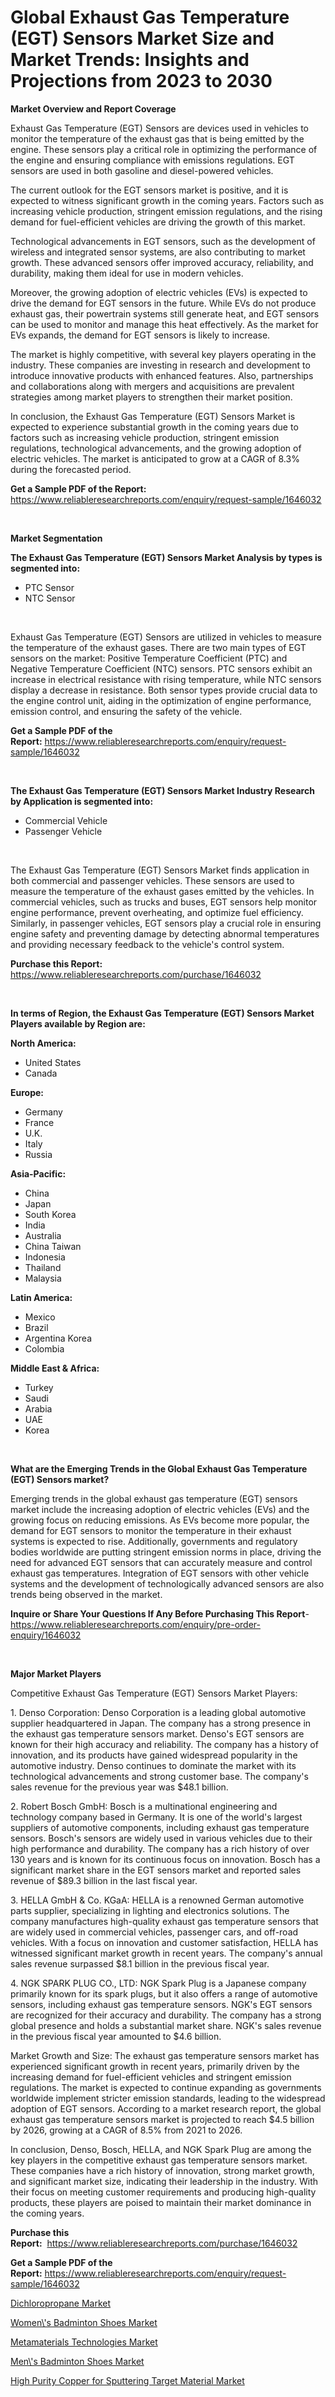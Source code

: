 <p><h1>Global Exhaust Gas Temperature (EGT) Sensors Market Size and Market Trends: Insights and Projections from 2023 to 2030</h1></p><p><strong>Market Overview and Report Coverage</strong></p>
<p><p>Exhaust Gas Temperature (EGT) Sensors are devices used in vehicles to monitor the temperature of the exhaust gas that is being emitted by the engine. These sensors play a critical role in optimizing the performance of the engine and ensuring compliance with emissions regulations. EGT sensors are used in both gasoline and diesel-powered vehicles.</p><p>The current outlook for the EGT sensors market is positive, and it is expected to witness significant growth in the coming years. Factors such as increasing vehicle production, stringent emission regulations, and the rising demand for fuel-efficient vehicles are driving the growth of this market.</p><p>Technological advancements in EGT sensors, such as the development of wireless and integrated sensor systems, are also contributing to market growth. These advanced sensors offer improved accuracy, reliability, and durability, making them ideal for use in modern vehicles.</p><p>Moreover, the growing adoption of electric vehicles (EVs) is expected to drive the demand for EGT sensors in the future. While EVs do not produce exhaust gas, their powertrain systems still generate heat, and EGT sensors can be used to monitor and manage this heat effectively. As the market for EVs expands, the demand for EGT sensors is likely to increase.</p><p>The market is highly competitive, with several key players operating in the industry. These companies are investing in research and development to introduce innovative products with enhanced features. Also, partnerships and collaborations along with mergers and acquisitions are prevalent strategies among market players to strengthen their market position.</p><p>In conclusion, the Exhaust Gas Temperature (EGT) Sensors Market is expected to experience substantial growth in the coming years due to factors such as increasing vehicle production, stringent emission regulations, technological advancements, and the growing adoption of electric vehicles. The market is anticipated to grow at a CAGR of 8.3% during the forecasted period.</p></p>
<p><strong>Get a Sample PDF of the Report:</strong> <a href="https://www.reliableresearchreports.com/enquiry/request-sample/1646032">https://www.reliableresearchreports.com/enquiry/request-sample/1646032</a></p>
<p>&nbsp;</p>
<p><strong>Market Segmentation</strong></p>
<p><strong>The Exhaust Gas Temperature (EGT) Sensors Market Analysis by types is segmented into:</strong></p>
<p><ul><li>PTC Sensor</li><li>NTC Sensor</li></ul></p>
<p>&nbsp;</p>
<p><p>Exhaust Gas Temperature (EGT) Sensors are utilized in vehicles to measure the temperature of the exhaust gases. There are two main types of EGT sensors on the market: Positive Temperature Coefficient (PTC) and Negative Temperature Coefficient (NTC) sensors. PTC sensors exhibit an increase in electrical resistance with rising temperature, while NTC sensors display a decrease in resistance. Both sensor types provide crucial data to the engine control unit, aiding in the optimization of engine performance, emission control, and ensuring the safety of the vehicle.</p></p>
<p><strong>Get a Sample PDF of the Report:</strong>&nbsp;<a href="https://www.reliableresearchreports.com/enquiry/request-sample/1646032">https://www.reliableresearchreports.com/enquiry/request-sample/1646032</a></p>
<p>&nbsp;</p>
<p><strong>The Exhaust Gas Temperature (EGT) Sensors Market Industry Research by Application is segmented into:</strong></p>
<p><ul><li>Commercial Vehicle</li><li>Passenger Vehicle</li></ul></p>
<p>&nbsp;</p>
<p><p>The Exhaust Gas Temperature (EGT) Sensors Market finds application in both commercial and passenger vehicles. These sensors are used to measure the temperature of the exhaust gases emitted by the vehicles. In commercial vehicles, such as trucks and buses, EGT sensors help monitor engine performance, prevent overheating, and optimize fuel efficiency. Similarly, in passenger vehicles, EGT sensors play a crucial role in ensuring engine safety and preventing damage by detecting abnormal temperatures and providing necessary feedback to the vehicle's control system.</p></p>
<p><strong>Purchase this Report:</strong>&nbsp; <a href="https://www.reliableresearchreports.com/purchase/1646032">https://www.reliableresearchreports.com/purchase/1646032</a></p>
<p>&nbsp;</p>
<p><strong>In terms of Region, the Exhaust Gas Temperature (EGT) Sensors Market Players available by Region are:</strong></p>
<p>
    <p> <strong> North America: </strong>
        <ul>
            <li>United States</li>
            <li>Canada</li>
        </ul>
        </p> 
    <p> <strong> Europe: </strong>
        <ul>
            <li>Germany</li>
            <li>France</li>
            <li>U.K.</li>
            <li>Italy</li>
            <li>Russia</li>
        </ul>
        </p> 
    <p> <strong> Asia-Pacific: </strong>
        <ul>
            <li>China</li>
            <li>Japan</li>
            <li>South Korea</li>
            <li>India</li>
            <li>Australia</li>
            <li>China Taiwan</li>
            <li>Indonesia</li>
            <li>Thailand</li>
            <li>Malaysia</li>
        </ul>
        </p> 
    <p> <strong> Latin America: </strong>
        <ul>
            <li>Mexico</li>
            <li>Brazil</li>
            <li>Argentina Korea</li>
            <li>Colombia</li>
        </ul>
        </p> 
    <p> <strong> Middle East & Africa: </strong>
        <ul>
            <li>Turkey</li>
            <li>Saudi</li>
            <li>Arabia</li>
            <li>UAE</li>
            <li>Korea</li>
        </ul>
    </p>
    </p>
<p>&nbsp;</p>
<p><strong>What are the Emerging Trends in the Global Exhaust Gas Temperature (EGT) Sensors market?</strong></p>
<p><p>Emerging trends in the global exhaust gas temperature (EGT) sensors market include the increasing adoption of electric vehicles (EVs) and the growing focus on reducing emissions. As EVs become more popular, the demand for EGT sensors to monitor the temperature in their exhaust systems is expected to rise. Additionally, governments and regulatory bodies worldwide are putting stringent emission norms in place, driving the need for advanced EGT sensors that can accurately measure and control exhaust gas temperatures. Integration of EGT sensors with other vehicle systems and the development of technologically advanced sensors are also trends being observed in the market.</p></p>
<p><strong>Inquire or Share Your Questions If Any Before Purchasing This Report</strong>- <a href="https://www.reliableresearchreports.com/enquiry/pre-order-enquiry/1646032">https://www.reliableresearchreports.com/enquiry/pre-order-enquiry/1646032</a></p>
<p>&nbsp;</p>
<p><strong>Major Market Players</strong></p>
<p><p>Competitive Exhaust Gas Temperature (EGT) Sensors Market Players:</p><p>1. Denso Corporation: Denso Corporation is a leading global automotive supplier headquartered in Japan. The company has a strong presence in the exhaust gas temperature sensors market. Denso's EGT sensors are known for their high accuracy and reliability. The company has a history of innovation, and its products have gained widespread popularity in the automotive industry. Denso continues to dominate the market with its technological advancements and strong customer base. The company's sales revenue for the previous year was $48.1 billion.</p><p>2. Robert Bosch GmbH: Bosch is a multinational engineering and technology company based in Germany. It is one of the world's largest suppliers of automotive components, including exhaust gas temperature sensors. Bosch's sensors are widely used in various vehicles due to their high performance and durability. The company has a rich history of over 130 years and is known for its continuous focus on innovation. Bosch has a significant market share in the EGT sensors market and reported sales revenue of $89.3 billion in the last fiscal year.</p><p>3. HELLA GmbH & Co. KGaA: HELLA is a renowned German automotive parts supplier, specializing in lighting and electronics solutions. The company manufactures high-quality exhaust gas temperature sensors that are widely used in commercial vehicles, passenger cars, and off-road vehicles. With a focus on innovation and customer satisfaction, HELLA has witnessed significant market growth in recent years. The company's annual sales revenue surpassed $8.1 billion in the previous fiscal year.</p><p>4. NGK SPARK PLUG CO., LTD: NGK Spark Plug is a Japanese company primarily known for its spark plugs, but it also offers a range of automotive sensors, including exhaust gas temperature sensors. NGK's EGT sensors are recognized for their accuracy and durability. The company has a strong global presence and holds a substantial market share. NGK's sales revenue in the previous fiscal year amounted to $4.6 billion.</p><p>Market Growth and Size: The exhaust gas temperature sensors market has experienced significant growth in recent years, primarily driven by the increasing demand for fuel-efficient vehicles and stringent emission regulations. The market is expected to continue expanding as governments worldwide implement stricter emission standards, leading to the widespread adoption of EGT sensors. According to a market research report, the global exhaust gas temperature sensors market is projected to reach $4.5 billion by 2026, growing at a CAGR of 8.5% from 2021 to 2026.</p><p>In conclusion, Denso, Bosch, HELLA, and NGK Spark Plug are among the key players in the competitive exhaust gas temperature sensors market. These companies have a rich history of innovation, strong market growth, and significant market size, indicating their leadership in the industry. With their focus on meeting customer requirements and producing high-quality products, these players are poised to maintain their market dominance in the coming years.</p></p>
<p><strong>Purchase this Report:</strong>&nbsp;&nbsp;<a href="https://www.reliableresearchreports.com/purchase/1646032">https://www.reliableresearchreports.com/purchase/1646032</a></p>
<p></p>
<p><strong>Get a Sample PDF of the Report:</strong>&nbsp;<a href="https://www.reliableresearchreports.com/enquiry/request-sample/1646032">https://www.reliableresearchreports.com/enquiry/request-sample/1646032</a></p>
<p><p><a href="https://medium.com/@mariablack1944/dichloropropane-market-research-report-its-history-and-forecast-2023-to-2030-a92f345037cc">Dichloropropane Market</a></p><p><a href="https://www.linkedin.com/pulse/womens-badminton-shoes-market-insights-players-forecast-bohol-h4knc/">Women\'s Badminton Shoes Market</a></p><p><a href="https://medium.com/@donnakelly19891/metamaterials-technologies-market-size-market-outlook-and-market-forecast-2023-to-2030-89f3b3a8d3f2">Metamaterials Technologies Market</a></p><p><a href="https://www.linkedin.com/pulse/mens-badminton-shoes-market-insights-players-forecast-till-2030-6whlc/">Men\'s Badminton Shoes Market</a></p><p><a href="https://github.com/ruslanpoljakovrd177/Market-Research-Report-List-1/blob/main/high-purity-copper-for-sputtering-target-material-market.md">High Purity Copper for Sputtering Target Material Market</a></p></p>